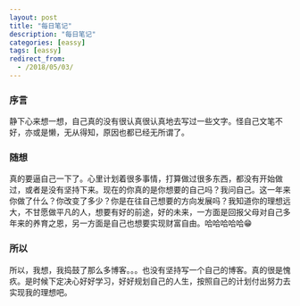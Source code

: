 ```yaml
---
layout: post
title: "每日笔记"
description: "每日笔记"
categories: [eassy]
tags: [eassy]
redirect_from:
  - /2018/05/03/
---
```


### 序言 
静下心来想一想，自己真的没有很认真很认真地去写过一些文字。怪自己文笔不好，亦或是懒，无从得知，原因也都已经无所谓了。

### 随想
真的要逼自己一下了。心里计划着很多事情，打算做过很多东西，都没有开始做过，或者是没有坚持下来。现在的你真的是你想要的自己吗？我问自己。这一年来你做了什么？你改变了多少？你是在往自己想要的方向发展吗？我知道你的理想远大，不甘愿做平凡的人，想要有好的前途，好的未来，一方面是回报父母对自己多年来的养育之恩，另一方面是自己也想要实现财富自由。哈哈哈哈哈😁

### 所以
所以，我想，我捣鼓了那么多博客。。。也没有坚持写一个自己的博客。真的很是愧疚。是时候下定决心好好学习，好好规划自己的人生，按照自己的计划付出努力去实现我的理想吧。